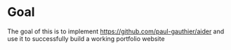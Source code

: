 # Goal
The goal of this is to implement https://github.com/paul-gauthier/aider and use it to successfully build a working portfolio website